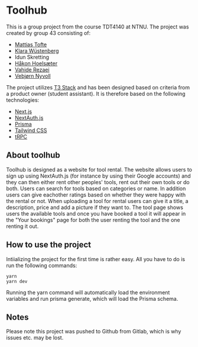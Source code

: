 # Toolhub

This is a group project from the course TDT4140 at NTNU. The project was created by group 43 consisting of:
- [Mattias Tofte](https://github.com/mattiastofte)
- [Klara Wüstenberg](https://github.com/klarawust)
- Idun Skretting
- [Håkon Hoelsæter](https://github.com/heiken1108)
- [Vahide Rezaei](https://github.com/Vahidehr)
- [Vebjørn Nyvoll](https://github.com/VebjornNyvoll)

The project utilizes [T3 Stack](https://create.t3.gg/) and has been designed based on criteria from a product owner (student assistant). It is therefore based on the following technologies:
- [Next.js](https://nextjs.org)
- [NextAuth.js](https://next-auth.js.org)
- [Prisma](https://prisma.io)
- [Tailwind CSS](https://tailwindcss.com)
- [tRPC](https://trpc.io)
## About toolhub
Toolhub is designed as a website for tool rental. The website allows users to sign up using NextAuth.js (for instance by using their Google accounts) and they can then either rent other peoples' tools, rent out their own tools or do both. 
Users can search for tools based on categories or name. 
In addition users can give eachother ratings based on whether they were happy with the rental or not. 
When uploading a tool for rental users can give it a title, a description, price and add a picture if they want to. 
The tool page shows users the available tools and once you have booked a tool it will appear in the "Your bookings" page for both the user renting the tool and the one renting it out.


## How to use the project

Intiializing the project for the first time is rather easy. All you have to do is run the following commands:
```
yarn
yarn dev
```
Running the yarn command will automatically load the environment variables and run prisma generate, which will load the Prisma schema.

## Notes
Please note this project was pushed to Github from Gitlab, which is why issues etc. may be lost.
